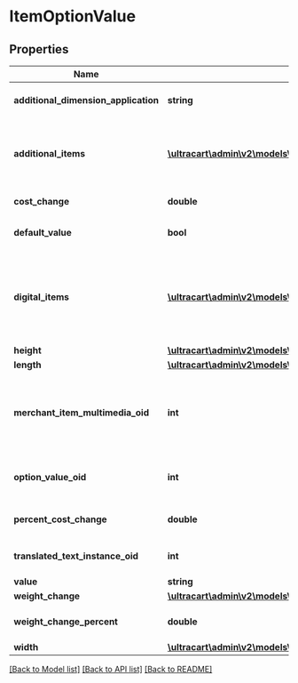 # ItemOptionValue

## Properties
Name | Type | Description | Notes
------------ | ------------- | ------------- | -------------
**additional_dimension_application** | **string** | Additional dimensions application | [optional] 
**additional_items** | [**\ultracart\admin\v2\models\ItemOptionValueAdditionalItem[]**](ItemOptionValueAdditionalItem.md) | Additional items to add to the order if this value is selected | [optional] 
**cost_change** | **double** | Cost change | [optional] 
**default_value** | **bool** | True if default value | [optional] 
**digital_items** | [**\ultracart\admin\v2\models\ItemOptionValueDigitalItem[]**](ItemOptionValueDigitalItem.md) | Digital items to allow the customer to download if this option value is selected | [optional] 
**height** | [**\ultracart\admin\v2\models\Distance**](Distance.md) |  | [optional] 
**length** | [**\ultracart\admin\v2\models\Distance**](Distance.md) |  | [optional] 
**merchant_item_multimedia_oid** | **int** | Multimedia object identifier associated with this option value | [optional] 
**option_value_oid** | **int** | Option value object identifier | [optional] 
**percent_cost_change** | **double** | Percentage cost change | [optional] 
**translated_text_instance_oid** | **int** | Translated text instance id | [optional] 
**value** | **string** | Value | [optional] 
**weight_change** | [**\ultracart\admin\v2\models\Weight**](Weight.md) |  | [optional] 
**weight_change_percent** | **double** | Percentage weight change | [optional] 
**width** | [**\ultracart\admin\v2\models\Distance**](Distance.md) |  | [optional] 

[[Back to Model list]](../README.md#documentation-for-models) [[Back to API list]](../README.md#documentation-for-api-endpoints) [[Back to README]](../README.md)


